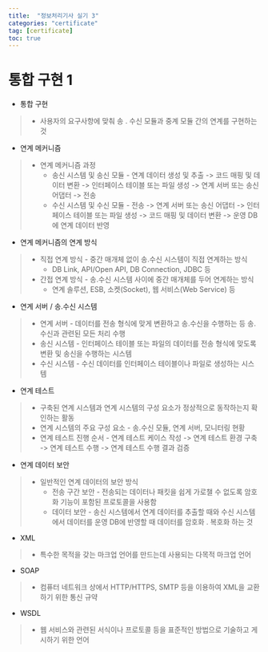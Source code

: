 ```yaml
---
title:  "정보처리기사 실기 3"
categories: "certificate"
tag: [certificate]
toc: true
---
```


# 통합 구현 1

- 통합 구현
> - 사용자의 요구사항에 맞춰 송 . 수신 모듈과 중계 모듈 간의 연계를 구현하는 것

- 연계 메커니즘
> - 연계 메커니즘 과정 
>   - 송신 시스템 및 송신 모듈 - 연계 데이터 생성 및 추출 -> 코드 매핑 및 데이터 변환 -> 인터페이스 테이블 또는 파일 생성 -> 연계 서버 또는 송신 어댑터 -> 전송
>   - 수신 시스템 및 수신 모듈 - 전송 -> 연계 서버 또는 송신 어댑터 -> 인터페이스 테이블 또는 파일 생성 -> 코드 매핑 및 데이터 변환 -> 운영 DB에 연계 데이터 반영

- 연계 메커니즘의 연계 방식
> - 직접 연계 방식 - 중간 매개체 없이 송.수신 시스템이 직접 연계하는 방식
>   - DB Link, API/Open API, DB Connection, JDBC 등
> - 간접 연계 방식 - 송.수신 시스템 사이에 중간 매개체를 두어 연계하는 방식
>   - 연계 솔루션, ESB, 소켓(Socket), 웹 서비스(Web Service) 등

- 연계 서버 / 송.수신 시스템
> - 연계 서버 - 데이터를 전송 형식에 맞게 변환하고 송.수신을 수행하는 등 송.수신과 관련된 모든 처리 수행
> - 송신 시스템 - 인터페이스 테이블 또는 파일의 데이터를 전송 형식에 맞도록 변환 및 송신을 수행하는 시스템
> - 수신 시스템 - 수신 데이터를 인터페이스 테이블이나 파일로 생성하는 시스템

- 연계 테스트
> - 구축된 연계 시스템과 연계 시스템의 구성 요소가 정상적으로 동작하는지 확인하는 활동
> - 연계 시스템의 주요 구성 요소 - 송.수신 모듈, 연계 서버, 모니터링 현황
> - 연계 테스트 진행 순서 - 연계 테스트 케이스 작성 -> 연계 테스트 환경 구축 -> 연계 테스트 수행 -> 연계 테스트 수행 결과 검증

- 연계 데이터 보안
> - 일반적인 연계 데이터의 보안 방식
>   - 전송 구간 보안 - 전송되는 데이터나 패킷을 쉽게 가로챌 수 없도록 암호화 기능이 포함된 프로토콜을 사용함
>   - 데이터 보안 - 송신 시스템에서 연계 데이터를 추출할 때와 수신 시스템에서 데이터를 운영 DB에 반영할 때 데이터를 암호화 . 복호화 하는 것

- XML
> - 특수한 목적을 갖는 마크업 언어를 만드는데 사용되는 다목적 마크업 언어

- SOAP
> - 컴퓨터 네트워크 상에서 HTTP/HTTPS, SMTP 등을 이용하여 XML을 교환하기 위한 통신 규약

- WSDL
> - 웹 서비스와 관련된 서식이나 프로토콜 등을 표준적인 방법으로 기술하고 게시하기 위한 언어